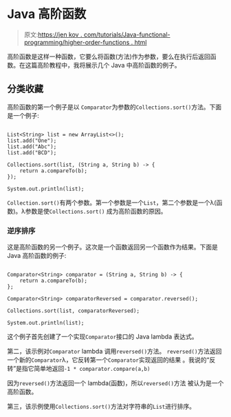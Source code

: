 # Java 高阶函数

> 原文:[https://jen kov . com/tutorials/Java-functional-programming/higher-order-functions . html](https://jenkov.com/tutorials/java-functional-programming/higher-order-functions.html)

高阶函数是这样一种函数，它要么将函数(方法)作为参数，要么在执行后返回函数。在这篇高阶教程中，我将展示几个 Java 中高阶函数的例子。

## 分类收藏

高阶函数的第一个例子是以 `Comparator`为参数的`Collections.sort()`方法。下面是一个例子:

```

List<String> list = new ArrayList<>();
list.add("One");
list.add("Abc");
list.add("BCD");

Collections.sort(list, (String a, String b) -> {
    return a.compareTo(b);
});

System.out.println(list);    

```

`Collection.sort()`有两个参数。第一个参数是一个`List`，第二个参数是一个λ(函数)。λ参数是使`Collections.sort()` 成为高阶函数的原因。

### 逆序排序

这是高阶函数的另一个例子。这次是一个函数返回另一个函数作为结果。下面是 Java 高阶函数的例子:

```

Comparator<String> comparator = (String a, String b) -> {
    return a.compareTo(b);
};

Comparator<String> comparatorReversed = comparator.reversed();

Collections.sort(list, comparatorReversed);

System.out.println(list);

```

这个例子首先创建了一个实现`Comparator`接口的 Java lambda 表达式。

第二，该示例对`Comparator` lambda 调用`reversed()`方法。 `reversed()`方法返回一个新的`Comparator`λ，它反转第一个`Comparator`实现返回的结果 。我说的“反转”是指它简单地返回`-1 * comparator.compare(a,b)`

因为`reversed()`方法返回一个 lambda(函数)，所以`reversed()`方法 被认为是一个高阶函数。

第三，该示例使用`Collections.sort()`方法对字符串的`List`进行排序。
